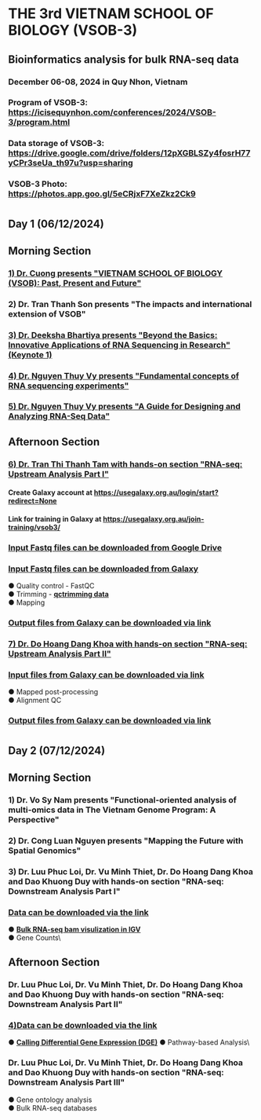 # THE 3rd VIETNAM SCHOOL OF BIOLOGY (VSOB-3)
## Bioinformatics analysis for bulk RNA-seq data
### December 06-08, 2024 in Quy Nhon, Vietnam
###
### Program of VSOB-3: https://icisequynhon.com/conferences/2024/VSOB-3/program.html
### Data storage of VSOB-3: https://drive.google.com/drive/folders/12pXGBLSZy4fosrH77yCPr3seUa_th97u?usp=sharing
### VSOB-3 Photo: https://photos.app.goo.gl/5eCRjxF7XeZkz2Ck9
#
## Day 1 (06/12/2024)
## Morning Section
### [**1) Dr. Cuong presents "VIETNAM SCHOOL OF BIOLOGY (VSOB): Past, Present and Future"**](https://github.com/luuloi/VSOB3_bulk_RNA-seq/blob/d29ef639ea3bae0c557753d6c8d4ef70033b8224/Day1_20241206/VSOB-intro_Dr_Cuong.pdf)
### 2) Dr. Tran Thanh Son presents "The impacts and international extension of VSOB"
### [**3) Dr. Deeksha Bhartiya presents "Beyond the Basics: Innovative Applications of RNA Sequencing in Research" (Keynote 1)**](https://github.com/luuloi/VSOB3_bulk_RNA-seq/blob/97672e51d70ee2e5bab0288eac808616ac721a2d/Day1_20241206/Invited_Talks_RNAseq-Talk-VSOB3-DeekshaBhartiya.pdf)
### [**4) Dr. Nguyen Thuy Vy presents "Fundamental concepts of RNA sequencing experiments"**](https://github.com/luuloi/VSOB3_bulk_RNA-seq/blob/7b8475a86b3391a21b4444516639eb617313a9a3/Day1_20241206/VSOB3-NTVy-FundamentalConcepts.pdf)
### [**5) Dr. Nguyen Thuy Vy presents "A Guide for Designing and Analyzing RNA-Seq Data"**](https://github.com/luuloi/VSOB3_bulk_RNA-seq/blob/7b8475a86b3391a21b4444516639eb617313a9a3/Day1_20241206/VSOB3-NTVy-ExpDesign.pdf)
## Afternoon Section
### [**6) Dr. Tran Thi Thanh Tam with hands-on section "RNA-seq: Upstream Analysis Part I"**](https://github.com/luuloi/VSOB3_bulk_RNA-seq/blob/c85de92dedf1be0657ce446a7a05ef33513db356/Day1_20241206/03-VSOB3_RNA_seq_Upstream_Analysis_partI_Tam_Tran_part1.pdf)
#### Create Galaxy account at https://usegalaxy.org.au/login/start?redirect=None
#### Link for training in Galaxy at https://usegalaxy.org.au/join-training/vsob3/
### [**Input Fastq files can be downloaded from Google Drive**](https://drive.google.com/drive/folders/14k-lzmrjOdmzaA2a6vyQZwnoL6i_ABEa?usp=sharing)
### [**Input Fastq files can be downloaded from Galaxy**](https://usegalaxy.org.au/u/tam-tran/h/rnaseq-raw-data)
● Quality control - FastQC\
● Trimming - [**qctrimming data**](https://usegalaxy.org.au/u/tam-tran/w/rnaseqqctrimmingmapping)\
● Mapping
### [**Output files from Galaxy can be downloaded via link**](https://usegalaxy.org.au/u/tam-tran/h/rnasequpstreamtest)
### [**7) Dr. Do Hoang Dang Khoa with hands-on section "RNA-seq: Upstream Analysis Part II"**](https://github.com/luuloi/VSOB3_bulk_RNA-seq/blob/4c740a26222f448eddaa83fffde79a4574585ade/Day1_20241206/RNASeq_UPSTREAM_ANALYSIS_PART2.pptx)
### [**Input files from Galaxy can be downloaded via link**](https://usegalaxy.org.au/u/tam-tran/h/rnasequpstreamtest)
● Mapped post-processing\
● Alignment QC
### [**Output files from Galaxy can be downloaded via link**](https://usegalaxy.org.au/published/history?id=06790bbe3b46aec0)
#
#
## Day 2 (07/12/2024)
## Morning Section
### 1) Dr. Vo Sy Nam presents "Functional-oriented analysis of multi-omics data in The Vietnam Genome Program: A Perspective"
### 2) Dr. Cong Luan Nguyen presents "Mapping the Future with Spatial Genomics"
### 3) Dr. Luu Phuc Loi, Dr. Vu Minh Thiet, Dr. Do Hoang Dang Khoa and Dao Khuong Duy with hands-on section "RNA-seq: Downstream Analysis Part I"
### [**Data can be downloaded via the link**](https://drive.google.com/drive/folders/18MYkREbWRh5JZLFii8jJQ7_4RfT8qa0z?usp=sharing)
● [**Bulk RNA-seq bam visulization in IGV**](https://github.com/luuloi/VSOB3_bulk_RNA-seq/blob/e7b9d49c9642e1cd7df5e4acb454b604fa8c28a1/Day2_20241207/IGV_bulk_RNASeq.pdf)\
● Gene Counts\
##
## Afternoon Section
### Dr. Luu Phuc Loi, Dr. Vu Minh Thiet, Dr. Do Hoang Dang Khoa and Dao Khuong Duy with hands-on section "RNA-seq: Downstream Analysis Part II"
### [**4)Data can be downloaded via the link**](https://drive.google.com/drive/folders/18MYkREbWRh5JZLFii8jJQ7_4RfT8qa0z?usp=sharing)
● [**Calling Differential Gene Expression (DGE)**](https://colab.research.google.com/drive/1JcPoLnZtEZoJH9z6M1_ViP23tN9vOUVf?usp=sharing)
● Pathway-based Analysis\
###
### Dr. Luu Phuc Loi, Dr. Vu Minh Thiet, Dr. Do Hoang Dang Khoa and Dao Khuong Duy with hands-on section "RNA-seq: Downstream Analysis Part III"
● Gene ontology analysis\
● Bulk RNA-seq databases

